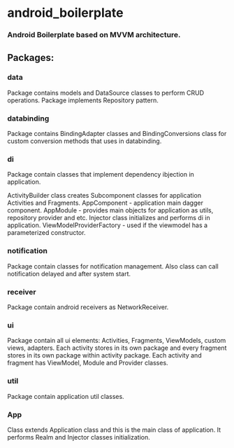 # android_boilerplate

### Android Boilerplate based on MVVM architecture.

## Packages:

### data

Package contains models and DataSource classes to perform CRUD operations. 
Package implements Repository pattern.


### databinding

Package contains BindingAdapter classes and BindingConversions class for custom conversion methods that uses in databinding.


### di

Package contain classes that implement dependency ibjection in application.

ActivityBuilder class creates Subcomponent classes for application Activities and Fragments.
AppComponent - application main dagger component.
AppModule - provides main objects for application as utils, repository provider and etc.
Injector class initializes and performs di in application.
ViewModelProviderFactory - used if the viewmodel has a parameterized constructor.

### notification

Package contain classes for notification management. Also class can call notification delayed and after system start.


### receiver

Package contain android receivers as NetworkReceiver.


### ui

Package contain all ui elements: Activities, Fragments, ViewModels, custom views, adapters.
Each activity stores in its own package and every fragment stores in its own package within activity package.
Each activity and fragment has ViewModel, Module and Provider classes.

### util

Package contain application util classes.


### App

Class extends Application class and this is the main class of application. 
It performs Realm and Injector classes initialization.
